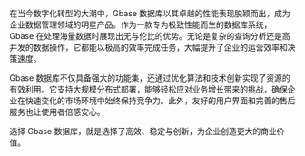 在当今数字化转型的大潮中，Gbase 数据库以其卓越的性能表现脱颖而出，成为企业数据管理领域的明星产品。作为一款专为极致性能而生的数据库系统，Gbase 在处理海量数据时展现出无与伦比的优势。无论是复杂的查询分析还是高并发的数据操作，它都能以极高的效率完成任务，大幅提升了企业的运营效率和决策速度。

Gbase 数据库不仅具备强大的功能集，还通过优化算法和技术创新实现了资源的有效利用。它支持大规模分布式部署，能够轻松应对业务增长带来的挑战，确保企业在快速变化的市场环境中始终保持竞争力。此外，友好的用户界面和完善的售后服务也让使用者倍感安心。

选择 Gbase 数据库，就是选择了高效、稳定与创新，为企业创造更大的商业价值。